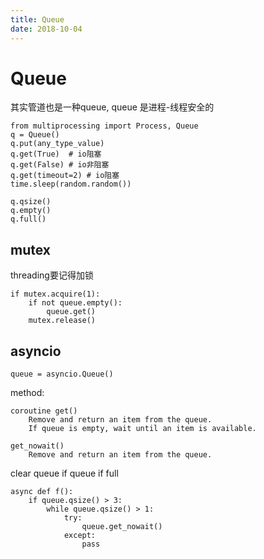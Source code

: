 ```yaml
---
title: Queue
date: 2018-10-04
---
```

# Queue
其实管道也是一种queue, queue 是进程-线程安全的

	from multiprocessing import Process, Queue
	q = Queue()
	q.put(any_type_value)
	q.get(True)	 # io阻塞
	q.get(False) # io非阻塞
	q.get(timeout=2) # io阻塞
	time.sleep(random.random())

    q.qsize()
    q.empty()
    q.full()


## mutex
threading要记得加锁

    if mutex.acquire(1):
        if not queue.empty():
            queue.get()
        mutex.release()

## asyncio

    queue = asyncio.Queue()

method:

    coroutine get()
        Remove and return an item from the queue.
        If queue is empty, wait until an item is available.

    get_nowait()
        Remove and return an item from the queue.

clear queue if queue if full

    async def f():
        if queue.qsize() > 3:
            while queue.qsize() > 1:
                try:
                    queue.get_nowait()
                except:
                    pass